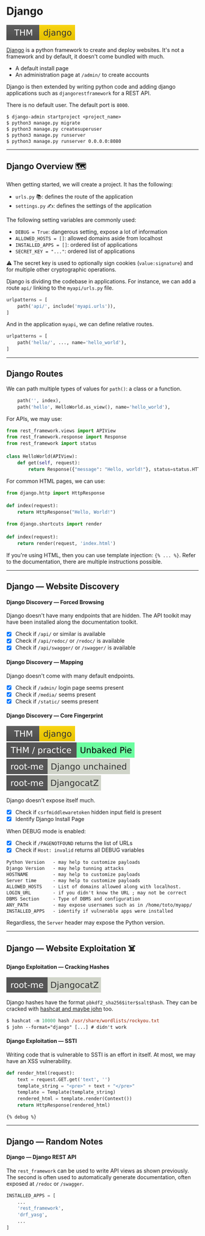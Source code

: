 # Django

[![django](../../../../../cybersecurity/_badges/thm/django.svg)](https://tryhackme.com/room/django)

<div class="row row-cols-lg-2"><div>

[Django](https://www.djangoproject.com/) is a python framework to create and deploy websites. It's not a framework and by default, it doesn't come bundled with much.

* A default install page
* An administration page at `/admin/` to create accounts

Django is then extended by writing python code and adding django applications such as `djangorestframework` for a REST API.
</div><div>

There is no default user. The default port is `8000`.

```shell!
$ django-admin startproject <project_name>
$ python3 manage.py migrate
$ python3 manage.py createsuperuser
$ python3 manage.py runserver
$ python3 manage.py runserver 0.0.0.0:8080
```
</div></div>

<hr class="sep-both">

## Django Overview 🗺️

<div class="row row-cols-lg-2"><div>

When getting started, we will create a project. It has the following:

* `urls.py` 📚: defines the route of the application
* `settings.py` ✍️: defines the settings of the application

The following setting variables are commonly used:

* `DEBUG = True`: dangerous setting, expose a lot of information
* `ALLOWED_HOSTS = []`: allowed domains aside from localhost
* `INSTALLED_APPS = []`: ordered list of applications
* `SECRET_KEY = "..."`: ordered list of applications

⚠️ The secret key is used to optionally sign cookies (`value:signature`) and for multiple other cryptographic operations.
</div><div>

Django is dividing the codebase in applications. For instance, we can add a route `api/` linking to the `myapi/urls.py` file.

```py
urlpatterns = [
    path('api/', include('myapi.urls')),
]
```

And in the application `myapi`, we can define relative routes.

```py
urlpatterns = [
    path('hello/', ..., name='hello_world'),
]
```
</div></div>

<hr class="sep-both">

## Django Routes

<div class="row row-cols-lg-2"><div>

We can path multiple types of values for `path()`: a class or a function.

```py
    path('', index),
    path('hello', HelloWorld.as_view(), name='hello_world'),
```

For APIs, we may use:

```python
from rest_framework.views import APIView
from rest_framework.response import Response
from rest_framework import status

class HelloWorld(APIView):
    def get(self, request):
        return Response({"message": "Hello, world!"}, status=status.HTTP_200_OK)
```
</div><div>

For common HTML pages, we can use:

```py
from django.http import HttpResponse

def index(request):
	return HttpResponse("Hello, World!")
```

```py
from django.shortcuts import render

def index(request):
	return render(request, 'index.html')
```

If you're using HTML, then you can use template injection: `{% ... %}`. Refer to the documentation, there are multiple instructions possible.
</div></div>

<hr class="sep-both">

## Django — Website Discovery

<div class="row row-cols-lg-2"><div>

#### Django Discovery — Forced Browsing

Django doesn't have many endpoints that are hidden. The API toolkit may have been installed along the documentation toolkit.

* [x] Check if `/api/` or similar is available
* [x] Check if `/api/redoc/` or `/redoc/` is available
* [x] Check if `/api/swagger/` or `/swagger/` is available

#### Django Discovery — Mapping

Django doesn't come with many default endpoints.

* [x] Check if `/admin/` login page seems present
* [x] Check if `/media/` seems present
* [x] Check if `/static/` seems present
</div><div>

#### Django Discovery — Core Fingerprint

[![django](../../../../../cybersecurity/_badges/thm/django.svg)](https://tryhackme.com/room/django)
[![unbakedpie](../../../../../cybersecurity/_badges/thm-p/unbakedpie.svg)](https://tryhackme.com/r/room/unbakedpie)
[![django_unchained](../../../../../cybersecurity/_badges/rootme/realist/django_unchained.svg)](https://www.root-me.org/en/Challenges/Realist/Django-unchained)
[![djangocatz](../../../../../cybersecurity/_badges/rootme/realist/djangocatz.svg)](https://www.root-me.org/en/Challenges/Realist/DjangocatZ)

Django doesn't expose itself much. 

* [x] Check if `csrfmiddlewaretoken` hidden input field is present
* [x] Identify Django Install Page

When DEBUG mode is enabled:

* [x] Check if `/PAGENOTFOUND` returns the list of URLs
* [x] Check if `Host: invalid` returns all DEBUG variables

```text!
Python Version   - may help to customize payloads
Django Version   - may help tunning attacks
HOSTNAME         - may help to customize payloads
Server time      - may help to customize payloads
ALLOWED_HOSTS    - List of domains allowed along with localhost.
LOGIN_URL        - if you didn't know the URL ; may not be correct
DBMS Section     - Type of DBMS and configuration
ANY_PATH         - may expose usernames such as in /home/toto/myapp/
INSTALLED_APPS   - identify if vulnerable apps were installed
```

Regardless, the `Server` header may expose the Python version.
</div></div>

<hr class="sep-both">

## Django — Website Exploitation ☠️

<div class="row row-cols-lg-2"><div>

#### Django Exploitation — Cracking Hashes

[![djangocatz](../../../../../cybersecurity/_badges/rootme/realist/djangocatz.svg)](https://www.root-me.org/en/Challenges/Realist/DjangocatZ)

Django hashes have the format `pbkdf2_sha256$iter$salt$hash`. They can be cracked with [hashcat and maybe john](/cybersecurity/cryptography/algorithms/hashing/index.md) too.

```ps
$ hashcat -m 10000 hash /usr/share/wordlists/rockyou.txt
$ john --format="django" [...] # didn't work
```
</div><div>

#### Django Exploitation — SSTI

Writing code that is vulnerable to SSTI is an effort in itself. At most, we may have an XSS vulnerability.

```py
def render_html(request):
    text = request.GET.get('text', '')
    template_string = "<pre>" + text + "</pre>"
    template = Template(template_string)
    rendered_html = template.render(Context())
    return HttpResponse(rendered_html)
```

```text!
{% debug %}
```
</div></div>

<hr class="sep-both">

## Django — Random Notes

<div class="row row-cols-lg-2"><div>

#### Django — Django REST API

The `rest_framework` can be used to write API views as shown previously. The second is often used to automatically generate documentation, often exposed at `/redoc` or `/swagger`.

```py
INSTALLED_APPS = [
    ...
    'rest_framework',
    'drf_yasg',
    ...
]
```
</div><div>
</div></div>